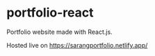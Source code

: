 # portfolio-react

Portfolio website made with React.js.

Hosted live on https://sarangportfolio.netlify.app/
